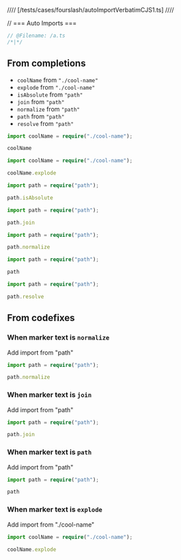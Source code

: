 //// [/tests/cases/fourslash/autoImportVerbatimCJS1.ts] ////

// === Auto Imports ===
```ts
// @Filename: /a.ts
/*|*/
```

## From completions

- `coolName` from `"./cool-name"`
- `explode` from `"./cool-name"`
- `isAbsolute` from `"path"`
- `join` from `"path"`
- `normalize` from `"path"`
- `path` from `"path"`
- `resolve` from `"path"`

```ts
import coolName = require("./cool-name");

coolName
```

```ts
import coolName = require("./cool-name");

coolName.explode
```

```ts
import path = require("path");

path.isAbsolute
```

```ts
import path = require("path");

path.join
```

```ts
import path = require("path");

path.normalize
```

```ts
import path = require("path");

path
```

```ts
import path = require("path");

path.resolve
```

## From codefixes

### When marker text is `normalize`

Add import from "path"

```ts
import path = require("path");

path.normalize
```

### When marker text is `join`

Add import from "path"

```ts
import path = require("path");

path.join
```

### When marker text is `path`

Add import from "path"

```ts
import path = require("path");

path
```

### When marker text is `explode`

Add import from "./cool-name"

```ts
import coolName = require("./cool-name");

coolName.explode
```

